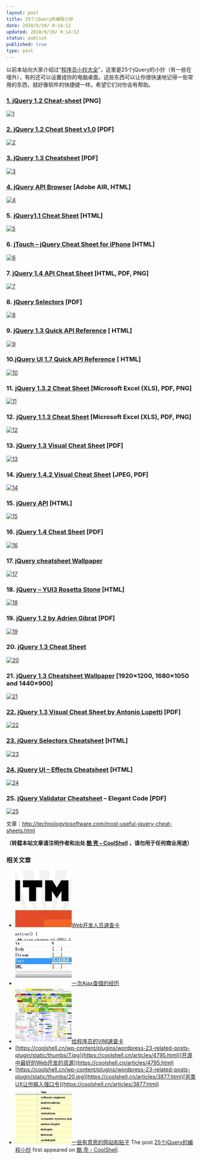```yaml
---
layout: post
title: 25个jQuery的编程小抄
date: 2010/9/19/ 0:14:12
updated: 2010/9/19/ 0:14:12
status: publish
published: true
type: post
---
```


以前本站向大家介绍过“[程序员小抄大全](https://coolshell.cn/articles/1566.html)”，这里是25个jQuery的小抄（有一些在墙外），有的还可以设置成你的电脑桌面。这些东西可以让你很快速地记得一些常用的东西，就好像软件的快捷键一样。希望它们对你会有帮助。


### [1. jQuery 1.2 Cheat-sheet](http://colorcharge.com/jquery/) [PNG]


[![](../wp-content/uploads/2010/09/1.png "1")](http://colorcharge.com/jquery/)



### [2. jQuery 1.2 Cheat Sheet v1.0](http://www.gscottolson.com/weblog/2008/01/11/jquery-cheat-sheet/) [PDF]


[![](../wp-content/uploads/2010/09/2.png "2")](http://www.gscottolson.com/weblog/2008/01/11/jquery-cheat-sheet/)


### [3. jQuery 1.3 Cheatsheet](http://blog.acodingfool.com/cheatsheets/jquery-1-3-cheatsheet/) [PDF]


[![](../wp-content/uploads/2010/09/32.jpg "3")](http://blog.acodingfool.com/cheatsheets/jquery-1-3-cheatsheet/)


### [4. jQuery API Browser](http://api.jquery.com/) [Adobe AIR, HTML]


[![](../wp-content/uploads/2010/09/42.jpg "4")](http://api.jquery.com/)


### 5. [jQuery1.1 Cheat Sheet](http://n-bp.com/jquery_cheat_sheet/v11/) [HTML]


[![](../wp-content/uploads/2010/09/52.jpg "5")](http://n-bp.com/jquery_cheat_sheet/v11/)


### 6. [jTouch – jQuery Cheat Sheet for iPhone](http://jtouch.colorcharge.com/) [HTML]


[![](../wp-content/uploads/2010/09/62.jpg "6")](http://jtouch.colorcharge.com/)


### 7. [jQuery 1.4 API Cheat Sheet](http://www.futurecolors.ru/jquery/) [HTML, PDF, PNG]


[![](../wp-content/uploads/2010/09/7.jpg "7")](http://www.futurecolors.ru/jquery/)


### 8. [jQuery Selectors](http://refcardz.dzone.com/refcardz/jquery-selectors) [PDF]


[![](../wp-content/uploads/2010/09/82.jpg "8")](http://refcardz.dzone.com/refcardz/jquery-selectors)


### 9. [jQuery 1.3 Quick API Reference](http://oscarotero.com/jquery/) [ HTML]


[![](../wp-content/uploads/2010/09/9.png "9")](http://oscarotero.com/jquery/)


### 10.[jQuery UI 1.7 Quick API Reference](http://oscarotero.com/jquery/ui.html) [ HTML]


[![](../wp-content/uploads/2010/09/102.jpg "10")](http://oscarotero.com/jquery/ui.html)


### 11. [jQuery 1.3.2 Cheat Sheet](http://www.javascripttoolbox.com/jquery/cheatsheet/) [Microsoft Excel (XLS), PDF, PNG]


[![](../wp-content/uploads/2010/09/112.jpg "11")](http://www.javascripttoolbox.com/jquery/cheatsheet/)


### 12. [jQuery 1.1.3 Cheat Sheet](http://www.javascripttoolbox.com/jquery/cheatsheet/) [Microsoft Excel (XLS), PDF, PNG]


[![](../wp-content/uploads/2010/09/12.gif "12")](http://www.javascripttoolbox.com/jquery/cheatsheet/)


### 13. [jQuery 1.3 Visual Cheat Sheet](http://woork.blogspot.com/2009/09/jquery-visual-cheat-sheet.html) [PDF]


[![](../wp-content/uploads/2010/09/13.jpg "13")](http://woork.blogspot.com/2009/09/jquery-visual-cheat-sheet.html)


### 14. [jQuery 1.4.2 Visual Cheat Sheet](http://woorkup.com/2010/06/13/jquery-1-4-2-visual-cheat-sheet/) [JPEG, PDF]


[![](../wp-content/uploads/2010/09/14.jpg "14")](http://woorkup.com/2010/06/13/jquery-1-4-2-visual-cheat-sheet/)


### 15. [jQuery API](http://remysharp.com/jquery-api/) [HTML]


[![](../wp-content/uploads/2010/09/15.jpg "15")](http://remysharp.com/jquery-api/)


### 16. [jQuery 1.4 Cheat Sheet](http://labs.impulsestudios.ca/jquery-cheat-sheet) [PDF]


[![](../wp-content/uploads/2010/09/16.jpg "16")](http://labs.impulsestudios.ca/jquery-cheat-sheet)


### 17. [jQuery cheatsheet Wallpaper](http://chris4403.blogspot.com/2008/01/jquery-cheatsheet-wallpaper.html)


[![](../wp-content/uploads/2010/09/17.jpg "17")](http://chris4403.blogspot.com/2008/01/jquery-cheatsheet-wallpaper.html)


### 18. [jQuery – YUI3 Rosetta Stone](http://carlos.bueno.org/jq-yui.html) [HTML]


[![](../wp-content/uploads/2010/09/18.jpg "18")](http://carlos.bueno.org/jq-yui.html)


### 19. [jQuery 1.2 by Adrien Gibrat](http://www.cheat-sheets.org/#jQuery) [PDF]


[![](../wp-content/uploads/2010/09/19.jpg "19")](http://www.cheat-sheets.org/#jQuery)


### 20. [jQuery 1.3 Cheat Sheet](http://acodingfool.typepad.com/blog/2009/01/jquery-13-cheat-sheet.html)


[![](../wp-content/uploads/2010/09/20.jpg "20")](http://acodingfool.typepad.com/blog/2009/01/jquery-13-cheat-sheet.html)


### 21. [jQuery 1.3 Cheatsheet Wallpaper](http://www.gmtaz.com/index.php/jquery-13-cheatsheet-wallpaper/) [1920×1200, 1680×1050 and 1440×900]


[![](../wp-content/uploads/2010/09/211.jpg "21")](http://www.gmtaz.com/index.php/jquery-13-cheatsheet-wallpaper/)


### [22. jQuery 1.3 Visual Cheat Sheet by Antonio Lupetti](http://www.cheat-sheets.org/saved-copy/jQuery.1.3.Visual.Cheat.Sheet.by.WOORK.pdf) [PDF]


[![](../wp-content/uploads/2010/09/22.jpg "22")](http://www.cheat-sheets.org/saved-copy/jQuery.1.3.Visual.Cheat.Sheet.by.WOORK.pdf)


### [23. jQuery Selectors Cheatsheet](http://codylindley.com/jqueryselectors/) [HTML]


[![](../wp-content/uploads/2010/09/23.jpg "23")](http://codylindley.com/jqueryselectors/)


### [24. jQuery UI – Effects Cheatsheet](http://jn.orz.hm/jquery/ui_effect.html) [HTML]


[![](../wp-content/uploads/2010/09/24.jpg "24")](http://jn.orz.hm/jquery/ui_effect.html)


### 25. [jQuery Validator Cheatsheet](http://elegantcode.com/wp-content/uploads/2010/03/Jquery-Validator-Cheat-sheet.pdf) – Elegant Code [PDF]


[![](../wp-content/uploads/2010/09/25.jpg "25")](http://elegantcode.com/wp-content/uploads/2010/03/Jquery-Validator-Cheat-sheet.pdf)


文章：<http://technologytosoftware.com/most-useful-jquery-cheat-sheets.html>



**（转载本站文章请注明作者和出处 [酷 壳 – CoolShell](https://coolshell.cn/) ，请勿用于任何商业用途）**



### 相关文章

* [![Web开发人员速查卡](../wp-content/uploads/2011/02/1128-150x150.jpg)](https://coolshell.cn/articles/3684.html)[Web开发人员速查卡](https://coolshell.cn/articles/3684.html)
* [![一次Ajax查错的经历](../wp-content/uploads/2012/08/ajax_error-150x150.jpg)](https://coolshell.cn/articles/8170.html)[一次Ajax查错的经历](https://coolshell.cn/articles/8170.html)
* [![给程序员的VIM速查卡](../wp-content/uploads/2011/09/vim_cheat_sheet_for_programmers_print-150x150.png)](https://coolshell.cn/articles/5479.html)[给程序员的VIM速查卡](https://coolshell.cn/articles/5479.html)
* [https://coolshell.cn/wp-content/plugins/wordpress-23-related-posts-plugin/static/thumbs/7.jpg](https://coolshell.cn/articles/4795.html)[开源中最好的Web开发的资源](https://coolshell.cn/articles/4795.html)
* [https://coolshell.cn/wp-content/plugins/wordpress-23-related-posts-plugin/static/thumbs/20.jpg](https://coolshell.cn/articles/3877.html)[另类UX让你输入强口令](https://coolshell.cn/articles/3877.html)
* [![一些有意思的网站和贴子](../wp-content/uploads/2011/01/OB-LP754_bestjo_D_20110104181820-150x150.jpg)](https://coolshell.cn/articles/3480.html)[一些有意思的网站和贴子](https://coolshell.cn/articles/3480.html)
The post [25个jQuery的编程小抄](https://coolshell.cn/articles/2964.html) first appeared on [酷 壳 - CoolShell](https://coolshell.cn).